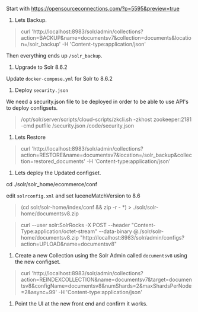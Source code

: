Start with
https://opensourceconnections.com/?p=5595&preview=true




1. Lets Backup.

> curl 'http://localhost:8983/solr/admin/collections?action=BACKUP&name=documentsv7&collection=documents&location=/solr_backup' -H 'Content-type:application/json'

Then everything ends up `/solr_backup`.

1. Upgrade to Solr 8.6.2



Update `docker-compose.yml` for Solr to 8.6.2


1. Deploy `security.json`

We need a security.json file to be deployed in order to be able to use API's to deploy configsets.

> /opt/solr/server/scripts/cloud-scripts/zkcli.sh -zkhost zookeeper:2181 -cmd putfile /security.json /code/security.json

1. Lets Restore

> curl 'http://localhost:8983/solr/admin/collections?action=RESTORE&name=documentsv7&location=/solr_backup&collection=restored_documents' -H 'Content-type:application/json'


1. Lets deploy the Updated configset.

cd ./solr/solr_home/ecommerce/conf

edit `solrconfig.xml` and set luceneMatchVersion to 8.6

> (cd solr/solr-home/index/conf && zip -r - *) > ./solr/solr-home/documentsv8.zip

> curl  --user solr:SolrRocks -X POST --header "Content-Type:application/octet-stream" --data-binary @./solr/solr-home/documentsv8.zip "http://localhost:8983/solr/admin/configs?action=UPLOAD&name=documentsv8"

1. Create a new Collection using the Solr Admin called `documentsv8` using the new configset.

> curl 'http://localhost:8983/solr/admin/collections?action=REINDEXCOLLECTION&name=documentsv7&target=documentsv8&configName=documentsv8&numShards=2&maxShardsPerNode=2&async=99' -H 'Content-type:application/json'


1. Point the UI at the new front end and confirm it works.
